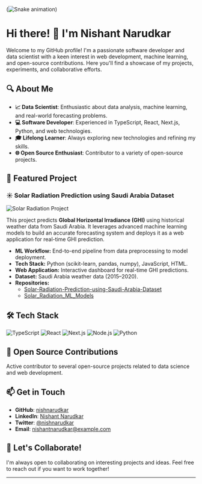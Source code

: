 (![Snake animation](https://github.com/nishnarudkar/nishnarudkar/blob/output/github-contribution-grid-snake.svg))

# Hi there! 👋 I'm Nishant Narudkar

Welcome to my GitHub profile! I'm a passionate software developer and data scientist with a keen interest in web development, machine learning, and open-source contributions. Here you'll find a showcase of my projects, experiments, and collaborative efforts.

## 🔍 About Me
- **📈 Data Scientist**: Enthusiastic about data analysis, machine learning, and real-world forecasting problems.
- **💻 Software Developer**: Experienced in TypeScript, React, Next.js, Python, and web technologies.
- **🎓 Lifelong Learner**: Always exploring new technologies and refining my skills.
- **🌐 Open Source Enthusiast**: Contributor to a variety of open-source projects.

## 🚀 Featured Project

### ☀️ Solar Radiation Prediction using Saudi Arabia Dataset

![Solar Radiation Project](https://github.com/nishnarudkar/Solar-Radiation-Prediction-using-Saudi-Arabia-Dataset/raw/master/path/to/your/project-image.png)

This project predicts **Global Horizontal Irradiance (GHI)** using historical weather data from Saudi Arabia. It leverages advanced machine learning models to build an accurate forecasting system and deploys it as a web application for real-time GHI prediction.

- **ML Workflow:** End-to-end pipeline from data preprocessing to model deployment.
- **Tech Stack:** Python (scikit-learn, pandas, numpy), JavaScript, HTML.
- **Web Application:** Interactive dashboard for real-time GHI predictions.
- **Dataset:** Saudi Arabia weather data (2015–2020).
- **Repositories:** 
  - [Solar-Radiation-Prediction-using-Saudi-Arabia-Dataset](https://github.com/nishnarudkar/Solar-Radiation-Prediction-using-Saudi-Arabia-Dataset)
  - [Solar_Radiation_ML_Models](https://github.com/nishnarudkar/Solar_Radiation_ML_Models)

## 🛠️ Tech Stack

![TypeScript](https://img.shields.io/badge/TypeScript-007ACC?style=for-the-badge&logo=typescript&logoColor=white)
![React](https://img.shields.io/badge/React-20232A?style=for-the-badge&logo=react&logoColor=61DAFB)
![Next.js](https://img.shields.io/badge/Next.js-000000?style=for-the-badge&logo=nextdotjs&logoColor=white)
![Node.js](https://img.shields.io/badge/Node.js-43853D?style=for-the-badge&logo=node-dot-js&logoColor=white)
![Python](https://img.shields.io/badge/Python-3776AB?style=for-the-badge&logo=python&logoColor=white)

## 🌟 Open Source Contributions
Active contributor to several open-source projects related to data science and web development.

## 📫 Get in Touch

- **GitHub**: [nishnarudkar](https://github.com/nishnarudkar)
- **LinkedIn**: [Nishant Narudkar](https://www.linkedin.com/in/nishant-narudkar/)
- **Twitter**: [@nishnarudkar](https://twitter.com/nishnarudkar)
- **Email**: [nishantnarudkar@example.com](mailto:nishnarudkar@gmail.com)

## 🌱 Let's Collaborate!
I'm always open to collaborating on interesting projects and ideas. Feel free to reach out if you want to work together!

---
